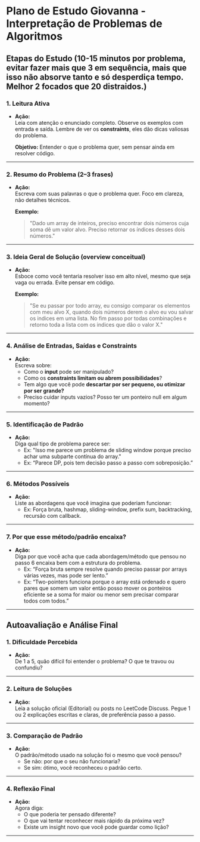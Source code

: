 # Plano de Estudo Giovanna - Interpretação de Problemas de Algoritmos

## Etapas do Estudo (10-15 minutos por problema, evitar fazer mais que 3 em sequência, mais que isso não absorve tanto e só desperdiça tempo. Melhor 2 focados que 20 distraidos.)

### 1. Leitura Ativa

- **Ação:**  
Leia com atenção o enunciado completo. Observe os exemplos com entrada e saída. Lembre de ver os **constraints**, eles dão dicas valiosas do problema.
  
  **Objetivo:** Entender o que o problema quer, sem pensar ainda em resolver código.

---

### 2. Resumo do Problema (2–3 frases)

- **Ação:**  
Escreva com suas palavras o que o problema quer. Foco em clareza, não detalhes técnicos.

  **Exemplo:**  
  > "Dado um array de inteiros, preciso encontrar dois números cuja soma dê um valor alvo. Preciso retornar os índices desses dois números."

---

### 3. Ideia Geral de Solução (overview conceitual)

- **Ação:**  
Esboce como você tentaria resolver isso em alto nível, mesmo que seja vaga ou errada. Evite pensar em código.

  **Exemplo:**  
  > "Se eu passar por todo array, eu consigo comparar os elementos com meu alvo X, quando dois números derem o alvo eu vou salvar os indices em uma lista. No fim passo por todas combinações e retorno toda a lista com os indices que dão o valor X."
---

### 4. Análise de Entradas, Saídas e Constraints

- **Ação:**  
Escreva sobre:
  - Como o **input** pode ser manipulado?
  - Como os **constraints limitam ou abrem possibilidades**?
  - Tem algo que você pode **descartar por ser pequeno, ou otimizar por ser grande?**
  - Preciso cuidar inputs vazios? Posso ter um ponteiro null em algum momento?

---

### 5. Identificação de Padrão

- **Ação:**  
Diga qual tipo de problema parece ser:
  - Ex: "Isso me parece um problema de sliding window porque preciso achar uma subparte contínua do array."
  - Ex: “Parece DP, pois tem decisão passo a passo com sobreposição.”

---

### 6. Métodos Possíveis

- **Ação:**  
Liste as abordagens que você imagina que poderiam funcionar:
  - Ex: Força bruta, hashmap, sliding-window, prefix sum, backtracking, recursão com callback.

---

### 7. Por que esse método/padrão encaixa?

- **Ação:**  
Diga por que você acha que cada abordagem/método que pensou no passo 6 encaixa bem com a estrutura do problema.
  - Ex: “Força bruta sempre resolve quando preciso passar por arrays várias vezes, mas pode ser lento.”
  - Ex: “Two-pointers funciona porque o array está ordenado e quero pares que somem um valor então posso mover os ponteiros eficiente se a soma for maior ou menor sem precisar comparar todos com todos.”

---

## Autoavaliação e Análise Final

### 1. Dificuldade Percebida

- **Ação:**  
De 1 a 5, quão difícil foi entender o problema? O que te travou ou confundiu?

---

### 2. Leitura de Soluções

- **Ação:**  
Leia a solução oficial (Editorial) ou posts no LeetCode Discuss. Pegue 1 ou 2 explicações escritas e claras, de preferência passo a passo.

---

### 3. Comparação de Padrão

- **Ação:**  
O padrão/método usado na solução foi o mesmo que você pensou?
  - Se não: por que o seu não funcionaria?
  - Se sim: ótimo, você reconheceu o padrão certo.

---

### 4. Reflexão Final

- **Ação:**  
Agora diga:
  - O que poderia ter pensado diferente?
  - O que vai tentar reconhecer mais rápido da próxima vez?
  - Existe um insight novo que você pode guardar como lição?

---